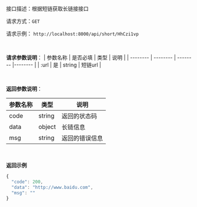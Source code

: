 接口描述：根据短链获取长链接接口

请求方式：`GET`

请求示例： `http://localhost:8000/api/short/HhCzi1vp`

<br/>

**请求参数说明**：
| 参数名称 | 是否必填 | 类型 | 说明 |
| -------- | -------- | -------- |-------- |
| :url | 是 | string | 短链url |

<br/>

**返回参数说明**：

| 参数名称  | 类型 | 说明 |
| -------- | -------- |-------- |
| code | string | 返回的状态码 |
| data  | object | 长链信息 |
| msg | string | 返回的错误信息 |

<br/>

**返回示例**
```js
{
  "code": 200,
  "data": "http://www.baidu.com",
  "msg": ""
}
```
